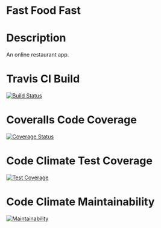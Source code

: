 # Fast Food Fast
# Description
An online restaurant app.


# Travis CI Build
[![Build Status](https://travis-ci.org/bettblake08/Fast-Food-Fast.svg?branch=master)](https://travis-ci.org/bettblake08/Fast-Food-Fast)


# Coveralls Code Coverage
[![Coverage Status](https://coveralls.io/repos/github/bettblake08/Fast-Food-Fast/badge.svg?branch=master)](https://coveralls.io/github/bettblake08/Fast-Food-Fast?branch=master)


# Code Climate Test Coverage
[![Test Coverage](https://api.codeclimate.com/v1/badges/2225724f61db28f6114b/test_coverage)](https://codeclimate.com/github/bettblake08/Fast-Food-Fast/test_coverage)


# Code Climate Maintainability
[![Maintainability](https://api.codeclimate.com/v1/badges/2225724f61db28f6114b/maintainability)](https://codeclimate.com/github/bettblake08/Fast-Food-Fast/maintainability)